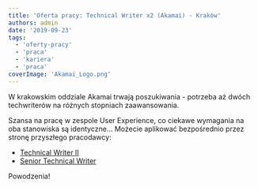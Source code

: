 ```yaml
---
title: 'Oferta pracy: Technical Writer x2 (Akamai) - Kraków'
authors: admin
date: '2019-09-23'
tags:
  - 'oferty-pracy'
  - 'praca'
  - 'kariera'
  - 'praca'
coverImage: 'Akamai_Logo.png'
---
```


W krakowskim oddziale Akamai trwają poszukiwania - potrzeba aż dwóch
techwriterów na różnych stopniach zaawansowania.

<!--truncate-->

Szansa na pracę w zespole User Experience, co ciekawe wymagania na oba
stanowiska są identyczne... Możecie aplikować bezpośrednio przez stronę
przyszłego pracodawcy:

- [Technical Writer II](https://akamaijobs.referrals.selectminds.com/jobs/technical-writer-ii-11786)
- [Senior Technical Writer](https://akamaijobs.referrals.selectminds.com/jobs/senior-technical-writer-11932)

Powodzenia!
